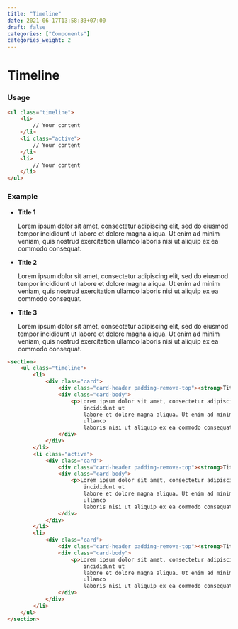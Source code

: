 ```yaml
---
title: "Timeline"
date: 2021-06-17T13:58:33+07:00
draft: false
categories: ["Components"]
categories_weight: 2
---
```


# Timeline

### Usage

``` html
<ul class="timeline">
    <li>
        // Your content
    </li>
    <li class="active">
        // Your content
    </li>
    <li>
        // Your content
    </li>
</ul>
```

### Example

<section>
    <ul class="timeline">
        <li>
            <div class="card">
                <div class="card-header padding-remove-top"><strong>Title 1</strong></div>
                <div class="card-body">
                    <p>Lorem ipsum dolor sit amet, consectetur adipiscing elit, sed do eiusmod tempor
                        incididunt ut
                        labore et dolore magna aliqua. Ut enim ad minim veniam, quis nostrud exercitation
                        ullamco
                        laboris nisi ut aliquip ex ea commodo consequat.</p>
                </div>
            </div>
        </li>
        <li class="active">
            <div class="card">
                <div class="card-header padding-remove-top"><strong>Title 2</strong></div>
                <div class="card-body">
                    <p>Lorem ipsum dolor sit amet, consectetur adipiscing elit, sed do eiusmod tempor
                        incididunt ut
                        labore et dolore magna aliqua. Ut enim ad minim veniam, quis nostrud exercitation
                        ullamco
                        laboris nisi ut aliquip ex ea commodo consequat.</p>
                </div>
            </div>
        </li>
        <li>
            <div class="card">
                <div class="card-header padding-remove-top"><strong>Title 3</strong></div>
                <div class="card-body">
                    <p>Lorem ipsum dolor sit amet, consectetur adipiscing elit, sed do eiusmod tempor
                        incididunt ut
                        labore et dolore magna aliqua. Ut enim ad minim veniam, quis nostrud exercitation
                        ullamco
                        laboris nisi ut aliquip ex ea commodo consequat.</p>
                </div>
            </div>
        </li>
    </ul>
</section>

``` html
<section>
    <ul class="timeline">
        <li>
            <div class="card">
                <div class="card-header padding-remove-top"><strong>Title 1</strong></div>
                <div class="card-body">
                    <p>Lorem ipsum dolor sit amet, consectetur adipiscing elit, sed do eiusmod tempor
                        incididunt ut
                        labore et dolore magna aliqua. Ut enim ad minim veniam, quis nostrud exercitation
                        ullamco
                        laboris nisi ut aliquip ex ea commodo consequat.</p>
                </div>
            </div>
        </li>
        <li class="active">
            <div class="card">
                <div class="card-header padding-remove-top"><strong>Title 2</strong></div>
                <div class="card-body">
                    <p>Lorem ipsum dolor sit amet, consectetur adipiscing elit, sed do eiusmod tempor
                        incididunt ut
                        labore et dolore magna aliqua. Ut enim ad minim veniam, quis nostrud exercitation
                        ullamco
                        laboris nisi ut aliquip ex ea commodo consequat.</p>
                </div>
            </div>
        </li>
        <li>
            <div class="card">
                <div class="card-header padding-remove-top"><strong>Title 3</strong></div>
                <div class="card-body">
                    <p>Lorem ipsum dolor sit amet, consectetur adipiscing elit, sed do eiusmod tempor
                        incididunt ut
                        labore et dolore magna aliqua. Ut enim ad minim veniam, quis nostrud exercitation
                        ullamco
                        laboris nisi ut aliquip ex ea commodo consequat.</p>
                </div>
            </div>
        </li>
    </ul>
</section>
```
